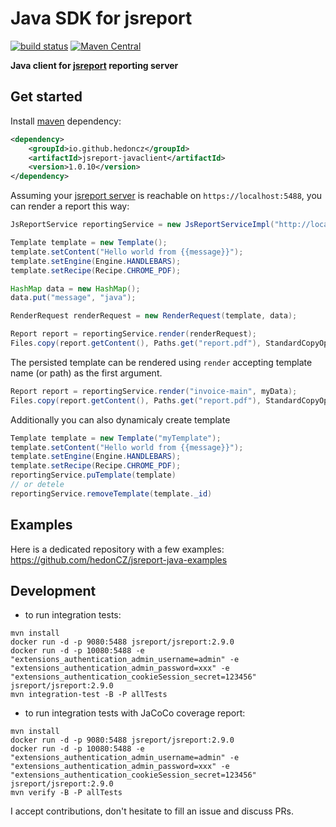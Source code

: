 

# Java SDK for jsreport
[![build status](https://github.com/hedonCZ/jsreport-javaclient/actions/workflows/build.yml/badge.svg)](https://github.com/hedonCZ/jsreport-javaclient/actions)
[![Maven Central](https://maven-badges.herokuapp.com/maven-central/io.github.hedoncz/jsreport-javaclient/badge.svg)](https://maven-badges.herokuapp.com/maven-central/io.github.hedoncz/jsreport-javaclient)

**Java client for [jsreport](https://jsreport.net) reporting server**

## Get started

Install [maven](https://maven.apache.org/) dependency:
```xml
<dependency>
    <groupId>io.github.hedoncz</groupId>
    <artifactId>jsreport-javaclient</artifactId>
    <version>1.0.10</version>
</dependency>
```

Assuming your [jsreport server](https://jsreport.net/) is reachable on `https://localhost:5488`, you can render a report this way:
```java
JsReportService reportingService = new JsReportServiceImpl("http://localhost:5488");

Template template = new Template();
template.setContent("Hello world from {{message}}");
template.setEngine(Engine.HANDLEBARS);
template.setRecipe(Recipe.CHROME_PDF);

HashMap data = new HashMap();
data.put("message", "java");

RenderRequest renderRequest = new RenderRequest(template, data);

Report report = reportingService.render(renderRequest);
Files.copy(report.getContent(), Paths.get("report.pdf"), StandardCopyOption.REPLACE_EXISTING);
```

The persisted template can be rendered using `render` accepting template name (or path) as the first argument.

```java
Report report = reportingService.render("invoice-main", myData);
Files.copy(report.getContent(), Paths.get("report.pdf"), StandardCopyOption.REPLACE_EXISTING);
```

Additionally you can also dynamicaly create template

```java
Template template = new Template("myTemplate");
template.setContent("Hello world from {{message}}");
template.setEngine(Engine.HANDLEBARS);
template.setRecipe(Recipe.CHROME_PDF);
reportingService.puTemplate(template)
// or detele
reportingService.removeTemplate(template._id)
```

## Examples

Here is a dedicated repository with a few examples:    
https://github.com/hedonCZ/jsreport-java-examples

## Development

* to run integration tests:
```
mvn install
docker run -d -p 9080:5488 jsreport/jsreport:2.9.0
docker run -d -p 10080:5488 -e "extensions_authentication_admin_username=admin" -e "extensions_authentication_admin_password=xxx" -e "extensions_authentication_cookieSession_secret=123456" jsreport/jsreport:2.9.0
mvn integration-test -B -P allTests
```

* to run integration tests with JaCoCo coverage report: 
```
mvn install
docker run -d -p 9080:5488 jsreport/jsreport:2.9.0
docker run -d -p 10080:5488 -e "extensions_authentication_admin_username=admin" -e "extensions_authentication_admin_password=xxx" -e "extensions_authentication_cookieSession_secret=123456" jsreport/jsreport:2.9.0
mvn verify -B -P allTests
```

I accept contributions, don't hesitate to fill an issue and discuss PRs.
